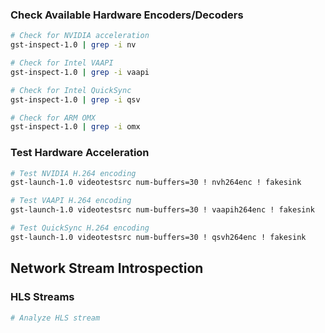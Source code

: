 ### Check Available Hardware Encoders/Decoders
```bash
# Check for NVIDIA acceleration
gst-inspect-1.0 | grep -i nv

# Check for Intel VAAPI
gst-inspect-1.0 | grep -i vaapi

# Check for Intel QuickSync
gst-inspect-1.0 | grep -i qsv

# Check for ARM OMX
gst-inspect-1.0 | grep -i omx
```

### Test Hardware Acceleration
```bash
# Test NVIDIA H.264 encoding
gst-launch-1.0 videotestsrc num-buffers=30 ! nvh264enc ! fakesink

# Test VAAPI H.264 encoding
gst-launch-1.0 videotestsrc num-buffers=30 ! vaapih264enc ! fakesink

# Test QuickSync H.264 encoding
gst-launch-1.0 videotestsrc num-buffers=30 ! qsvh264enc ! fakesink
```

## Network Stream Introspection

### HLS Streams
```bash
# Analyze HLS stream
